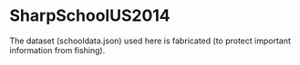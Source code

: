 SharpSchoolUS2014
=================
The dataset (schooldata.json) used here is fabricated (to protect important information from fishing). 
